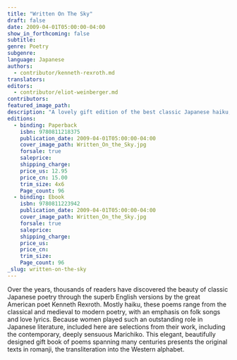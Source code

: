 ```yaml
---
title: "Written On The Sky"
draft: false
date: 2009-04-01T05:00:00-04:00
show_in_forthcoming: false
subtitle:
genre: Poetry
subgenre:
language: Japanese
authors:
  - contributor/kenneth-rexroth.md
translators:
editors:
  - contributor/eliot-weinberger.md
contributors:
featured_image_path:
description: "A lovely gift edition of the best classic Japanese haiku, incomparably translated by Kenneth Rexroth. "
editions:
  - binding: Paperback
    isbn: 9780811218375
    publication_date: 2009-04-01T05:00:00-04:00
    cover_image_path: Written_On_the_Sky.jpg
    forsale: true
    saleprice:
    shipping_charge:
    price_us: 12.95
    price_cn: 15.00
    trim_size: 4x6
    Page_count: 96
  - binding: Ebook
    isbn: 9780811223942
    publication_date: 2009-04-01T05:00:00-04:00
    cover_image_path: Written_On_the_Sky.jpg
    forsale: true
    saleprice:
    shipping_charge:
    price_us:
    price_cn:
    trim_size:
    Page_count: 96
_slug: written-on-the-sky
---
```


Over the years, thousands of readers have discovered the beauty of classic Japanese poetry through the superb English versions by the great American poet Kenneth Rexroth. Mostly haiku, these poems range from the classical and medieval to modern poetry, with an emphasis on folk songs and love lyrics. Because women played such an outstanding role in Japanese literature, included here are selections from their work, including the contemporary, deeply sensuous Marichiko. This elegant, beautifully designed gift book of poems spanning many centuries presents the original texts in romanji, the transliteration into the Western alphabet.

